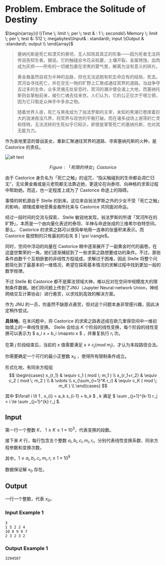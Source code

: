 # Problem. Embrace the Solitude of Destiny

$\begin{array}{l l}Time \; limit \; per \; test & :  1 \;  seconds\\ Memory \; limit \; per \; test &:  512 \;  megabytes\\Input& : standard\;  input \\Output & :standard\;  output \\ \end{array}$

> 塞纳托斯是死亡和湮灭的泰坦，无人知晓其真正的形象——因为死者无法将传说告知生者。据说。它的触碰会令花朵枯萎，土壤开裂，金属锈蚀，血肉成为灰烬——所有的一切被包裹在浓黑的雾气里，解离为没有意义的碎片。
>
> 黄金裔虽然自视为半神的血脉，但也无法逃脱有机生命应有的结局，死去。冥河会寻找死亡，并在空无一物的旷野上汇聚成通往冥界的道路。当战争夺去过多的生命，众多灵魂无处安息时，冥河的潮汐便会涌上大地，而塞纳托斯则会掌船前来，接引亡魂去往来世。人们认为，它的公正仅次于塔兰顿，因为它只取走众神手中多余之物。
> 
> 随着世界入夜，死亡与黑夜成为了翁法罗斯的主宰，未知的黑潮已卷席着巨大的浪涛吞没凡界，将冥界与现世的平衡打破。而在诸多战场上游荡的亡灵和怪物，无法流转的生死似乎已昭示，即使是掌管死亡的塞纳托斯，也对其无能为力。

作为哀地里亚的督战圣女，重新汇聚通往冥界的道路、寻索塞纳托斯的火种，是 Castorice 的责任。

![alt text](image.png)

$$
Figure : 「死荫的侍女」Castorice
$$


由于 Castorice 身负名为「死亡之触」的诅咒，“指尖触碰到的生命都会凋亡归无”，无论黄金裔或是元老院都无法靠近她，更遑论在向泰坦、向神格的求索过程中帮助她。而这，也一定程度上成为了 Castorice 命途上的阻碍。

事情的转机源自于 Stelle 的到来。这位来自翁法罗斯之外的少女不受「死亡之触」的影响，顺理成章地受黄金裔所托来与 Castorice 共同面对命运。

经过一段时间的交流与探索， Stelle 敏锐地发现，翁法罗斯的所谓「冥河所在的旷野」，本质是一个由向量化表述的泰坦、半神与命途张成的三维希尔伯特空间。那么， Castorice 的求索之路可以很简单地用一连串的张量积来表示。而 Castorice 能控制的只有最初的右矢 $ | \psi \rangle$。

同时，空间中浮动的向量在 Castorice 眼中逐渐展开了一副黄金时代的画卷。在这盛世繁荣的一角，她们逐渐捕捉到了一些求索之路想要成功的条件。不过，那些条件由数千个互相嵌套的非线性方程组成，求解过于困难，因此 Stelle 将整个问题简化到了最基本的一维情况，希望在探索基本情况的求解过程中找到更加一般的数学规律。

不过 Stelle 和 Castorice 都不是算法领域大神，难以应对在空间中规模庞大的限制条件数据。她们将问题上传到了JNU（Jupyter Neural-network Union，神经网络交互计算协会）进行悬赏，以求找到高效的解决方案。

作为 JNU 的一员，你虽然不缺那点悬赏，但对这个问题本身非常感兴趣，因此决定稍作尝试。

**具体地**，在本问题中，将 Castorice 的求索之路表述成在欧几里得空间中一维初始值上的一串线性变换。 Stelle 会给出 $K$ 个阶段的线性变换，每个阶段的线性变换可以表示为 $  a_i x + b_i \mapsto x $ ，并重复执行 $r_i$ 次。

在第 $j$ 阶段结束后，当前的 $x$ 值需要满足 $x \equiv c_j ( mod \; m_j )$，才认为本段路径合法。

你需要确定一个可行的最小正整数 $x_0$ ，使得所有限制条件成立。

形式化地，有同余方程组 
$$
\begin{cases} 
x_{r_1} & \equiv c_1 ( mod \; m_1 ) \\
x_{r_1+r_2} & \equiv c_2 ( mod \; m_2 ) \\
& \vdots \\
x_{\sum_{i=1}^K r_i} & \equiv c_K ( mod \; m_K ) \\
\end{cases}
$$

其中 $\forall i \lt 1 , x_{i} = a_k x_{i-1} + b_k $ , $k$ 满足 $ \sum _{j=1}^{k-1} r_j < i \le \sum _{j=1}^{k} r_j $.

## Input

第一行一个整数 $K$， $1\le K \le 1\times 10^3$，代表变换的段数。

接下来 $K$ 行，每行包含五个整数 $a_i,b_i,c_i,m_i,r_i$，分别代表线性变换系数、同余方程参数和变换次数。

其中，$1 \le a_i,b_i,c_i,m_i,r_i \le 1 \times 10^9$

数据保证解 $x_0$ 存在。

## Output

一行一个整数，代表 $x_0$。

### Input Example 1

```text
3
1 5 2 2 4
10 8 9 9 7
2 3 2 3 2
```

### Output Example 1

```text
3294587
```